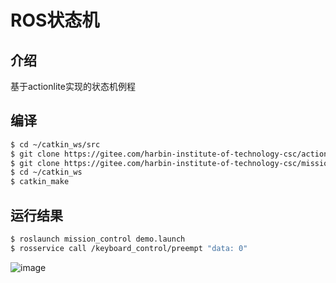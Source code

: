 # ROS状态机

## 介绍
基于actionlite实现的状态机例程
## 编译
```Bash
$ cd ~/catkin_ws/src
$ git clone https://gitee.com/harbin-institute-of-technology-csc/actionlite.git
$ git clone https://gitee.com/harbin-institute-of-technology-csc/mission_control.git
$ cd ~/catkin_ws
$ catkin_make
```
## 运行结果
```Bash
$ roslaunch mission_control demo.launch
$ rosservice call /keyboard_control/preempt "data: 0"
```
![image](https://gitee.com/harbin-institute-of-technology-csc/mission_control/raw/master/demo.png)